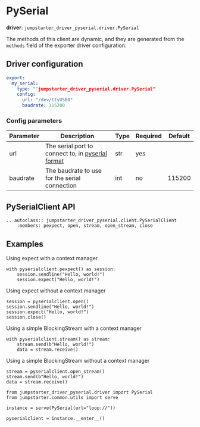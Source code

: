 # PySerial

**driver**: `jumpstarter_driver_pyserial.driver.PySerial`

The methods of this client are dynamic, and they are generated from
the `methods` field of the exporter driver configuration.

## Driver configuration
```yaml
export:
  my_serial:
    type: ""jumpstarter_driver_pyserial.driver.PySerial"
    config:
      url: "/dev/ttyUSB0"
      baudrate: 115200
```
### Config parameters

| Parameter | Description | Type | Required | Default |
|-----------|-------------|------|----------|---------|
| url | The serial port to connect to, in [pyserial format](https://pyserial.readthedocs.io/en/latest/url_handlers.html)  | str | yes | |
| baudrate | The baudrate to use for the serial connection | int | no | 115200 |


## PySerialClient API
```{eval-rst}
.. autoclass:: jumpstarter_driver_pyserial.client.PySerialClient
    :members: pexpect, open, stream, open_stream, close
```

## Examples
Using expect with a context manager
```{testcode}
with pyserialclient.pexpect() as session:
    session.sendline("Hello, world!")
    session.expect("Hello, world!")
```

Using expect without a context manager
```{testcode}
session = pyserialclient.open()
session.sendline("Hello, world!")
session.expect("Hello, world!")
session.close()
```

Using a simple BlockingStream with a context manager
```{testcode}
with pyserialclient.stream() as stream:
    stream.send(b"Hello, world!")
    data = stream.receive()
```

Using a simple BlockingStream without a context manager
```{testcode}
stream = pyserialclient.open_stream()
stream.send(b"Hello, world!")
data = stream.receive()
```

```{testsetup} *
from jumpstarter_driver_pyserial.driver import PySerial
from jumpstarter.common.utils import serve

instance = serve(PySerial(url="loop://"))

pyserialclient = instance.__enter__()
```
